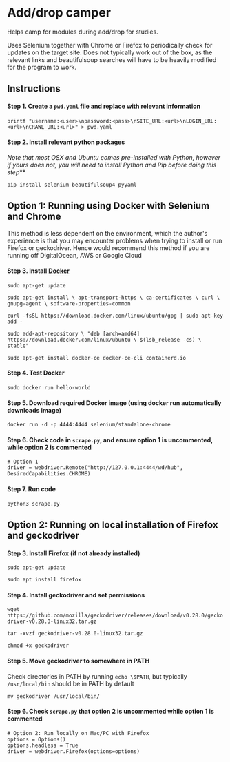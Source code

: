 # Add/drop camper

Helps camp for modules during add/drop for studies. 

Uses Selenium together with Chrome or Firefox to periodically check for updates on the target site. 
Does not typically work out of the box, as the relevant links and beautifulsoup searches will have to be heavily modified for the program to work.

## Instructions

#### Step 1. Create a `pwd.yaml` file and replace with relevant information

`printf "username:<user>\npassword:<pass>\nSITE_URL:<url>\nLOGIN_URL:<url>\nCRAWL_URL:<url>" > pwd.yaml`

#### Step 2. Install relevant python packages

*Note that most OSX and Ubuntu comes pre-installed with Python, 
however if yours does not, you will need to install Python and Pip before doing this step***

`pip install selenium beautifulsoup4 pyyaml`

## Option 1: Running using Docker with Selenium and Chrome

This method is less dependent on the environment, which the author's experience is that you may encounter problems when trying to install or run Firefox or geckodriver. Hence would recommend this method if you are running off DigitalOcean, AWS or Google Cloud

#### Step 3. Install [Docker](https://docs.docker.com/engine/install/ubuntu/)

`sudo apt-get update`

`sudo apt-get install \
    apt-transport-https \
    ca-certificates \
    curl \
    gnupg-agent \
    software-properties-common`

`curl -fsSL https://download.docker.com/linux/ubuntu/gpg | sudo apt-key add -`

`sudo add-apt-repository \
   "deb [arch=amd64] https://download.docker.com/linux/ubuntu \
   $(lsb_release -cs) \
   stable"`
   
`sudo apt-get install docker-ce docker-ce-cli containerd.io`

#### Step 4. Test Docker

`sudo docker run hello-world`

#### Step 5. Download required Docker image (using docker run automatically downloads image)

`docker run -d -p 4444:4444 selenium/standalone-chrome`

#### Step 6. Check code in `scrape.py`, and ensure option 1 is uncommented, while option 2 is commented

```python:
# Option 1
driver = webdriver.Remote("http://127.0.0.1:4444/wd/hub", DesiredCapabilities.CHROME)
```

#### Step 7. Run code

`python3 scrape.py`

## Option 2: Running on local installation of Firefox and geckodriver

#### Step 3. Install Firefox (if not already installed)

`sudo apt-get update`

`sudo apt install firefox`

#### Step 4. Install geckodriver and set permissions

`wget https://github.com/mozilla/geckodriver/releases/download/v0.28.0/geckodriver-v0.28.0-linux32.tar.gz`

`tar -xvzf geckodriver-v0.28.0-linux32.tar.gz`

`chmod +x geckodriver`

#### Step 5. Move geckodriver to somewhere in PATH

Check directories in PATH by running `echo \$PATH`, but typically `/usr/local/bin` should be in PATH by default

`mv geckodriver /usr/local/bin/`

#### Step 6. Check `scrape.py` that option 2 is uncommented while option 1 is commented

```python:
# Option 2: Run locally on Mac/PC with Firefox 
options = Options()
options.headless = True   
driver = webdriver.Firefox(options=options)
```

